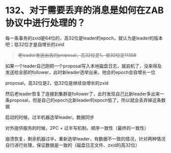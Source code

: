 # 132、对于需要丢弃的消息是如何在ZAB协议中进行处理的？
每一条事务的zxid是64位的，高32位是leader的epoch，就认为是leader的版本吧；低32位才是自增长的zxid

 

> ~~老leader发送出去的proposal，高32位是1，低32位是11358~~

 

如果一个leader自己刚把一个proposal写入本地磁盘日志，就宕机了，没来得及发送给全部的follower，此时新leader选举出来，他会的epoch会自增长一位

 

proposal，高32位是2，低32位是继续自增长的zxid

 

然后老leader恢复了连接到集群是follower了，此时发现自己比新leader多出来一条proposal，但是自己的epoch比新leader的epoch低了，所以就会丢弃掉这条数据

 

启动的时候，过半机器选举leader，数据同步

 

对外提供服务的时候，2PC + 过半写机制，顺序一致性（最终的一致性）

 

崩溃恢复，剩余机器过半，重新选举leader，有数据不一致的情况，针对两种情况自行进行处理，保证数据是一致的（磁盘日志文件、zxid的高32位）
